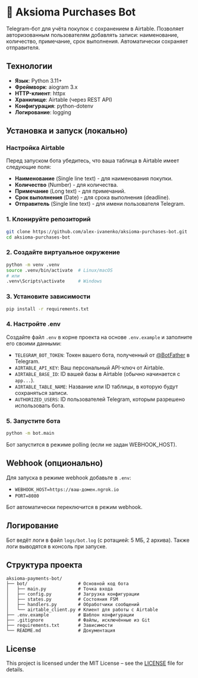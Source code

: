 # 🤖 Aksioma Purchases Bot

Telegram-бот для учёта покупок с сохранением в Airtable.
Позволяет авторизованным пользователям добавлять записи: наименование, количество, примечание, срок выполнения.
Автоматически сохраняет отправителя.


## Технологии

- **Язык**: Python 3.11+
- **Фреймворк**: aiogram 3.x
- **HTTP-клиент**: httpx
- **Хранилище**: Airtable (через REST API)
- **Конфигурация**: python-dotenv
- **Логирование**: logging

## Установка и запуск (локально)

### Настройка Airtable

Перед запуском бота убедитесь, что ваша таблица в Airtable имеет следующие поля:

- **Наименование** (Single line text) - для наименования покупки.
- **Количество** (Number) - для количества.
- **Примечание** (Long text) - для примечаний.
- **Срок выполнения** (Date) - для срока выполнения (deadline).
- **Отправитель** (Single line text) - для имени пользователя Telegram.

### 1. Клонируйте репозиторий

```bash
git clone https://github.com/alex-ivanenko/aksioma-purchases-bot.git
cd aksioma-purchases-bot
```
### 2. Создайте виртуальное окружение
```bash
python -m venv .venv
source .venv/bin/activate  # Linux/macOS
# или
.venv\Scripts\activate     # Windows
```
### 3. Установите зависимости
```bash
pip install -r requirements.txt
```
### 4. Настройте .env
Создайте файл `.env` в корне проекта на основе `.env.example` и заполните его своими данными:

- `TELEGRAM_BOT_TOKEN`: Токен вашего бота, полученный от [@BotFather](https://t.me/BotFather) в Telegram.
- `AIRTABLE_API_KEY`: Ваш персональный API-ключ от Airtable.
- `AIRTABLE_BASE_ID`: ID вашей базы в Airtable (обычно начинается с `app...`).
- `AIRTABLE_TABLE_NAME`: Название или ID таблицы, в которую будут сохраняться записи.
- `AUTHORIZED_USERS`: ID пользователей Telegram, которым разрешено использовать бота.

### 5. Запустите бота
```bash
python -m bot.main
```
Бот запустится в режиме polling (если не задан WEBHOOK_HOST).

## Webhook (опционально)
Для запуска в режиме webhook добавьте в `.env`:
- `WEBHOOK_HOST=https://ваш-домен.ngrok.io`
- `PORT=8080`

Бот автоматически переключится в режим webhook.

## Логирование
Бот ведёт логи в файл `logs/bot.log` (с ротацией: 5 МБ, 2 архива).
Также логи выводятся в консоль при запуске.

## Структура проекта
```text
aksioma-payments-bot/
├── bot/                   # Основной код бота
│   ├── main.py            # Точка входа
│   ├── config.py          # Загрузка конфигурации
│   ├── states.py          # Состояния FSM
│   ├── handlers.py        # Обработчики сообщений
│   └── airtable_client.py # Клиент для работы с Airtable
├── .env.example           # Шаблон конфигурации
├── .gitignore             # Файлы, исключённые из Git
├── requirements.txt       # Зависимости
└── README.md              # Документация
```

## License
This project is licensed under the MIT License – see the [LICENSE](LICENSE) file for details.



